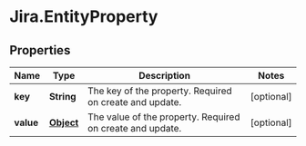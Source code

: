 # Jira.EntityProperty

## Properties

Name | Type | Description | Notes
------------ | ------------- | ------------- | -------------
**key** | **String** | The key of the property. Required on create and update. | [optional] 
**value** | [**Object**](.md) | The value of the property. Required on create and update. | [optional] 


